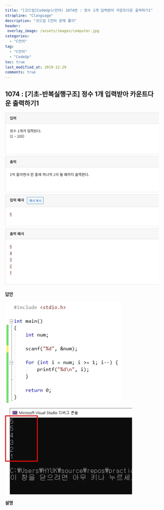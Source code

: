 ```yaml
---
title: "[코드업]CodeUp(c언어) 1074번 : 정수 1개 입력받아 카운트다운 출력하기1"
strapline: "Clanguage"
description: "코드업 C언어 문제 풀이"
header:
 overlay_image: /assets/images/computer.jpg
categories:
  - "C언어"
tag:
  - "C언어"
  - "CodeUp"
toc: true
last_modified_at: 2019-12-29
comments: true
---
```


## 1074 : [기초-반복실행구조] 정수 1개 입력받아 카운트다운 출력하기1

![c1074](/assets/images/c1074.jpg)

**답안**<br>

![c1074](/assets/images/c1074-2.jpg)

![c1074](/assets/images/c1074-1.jpg)

**설명**

